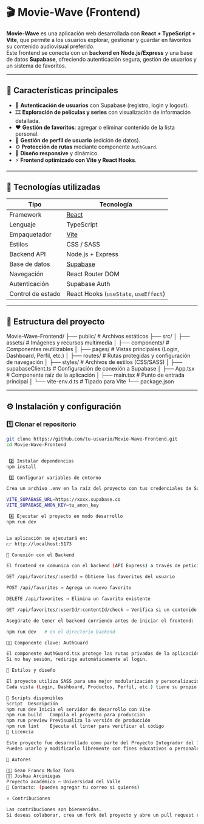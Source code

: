 # 🎬 Movie-Wave (Frontend)

**Movie-Wave** es una aplicación web desarrollada con **React + TypeScript + Vite**, que permite a los usuarios explorar, gestionar y guardar en favoritos su contenido audiovisual preferido.  
Este frontend se conecta con un **backend en Node.js/Express** y una base de datos **Supabase**, ofreciendo autenticación segura, gestión de usuarios y un sistema de favoritos.

---

## 🚀 Características principales

- 🔐 **Autenticación de usuarios** con Supabase (registro, login y logout).
- 🎞️ **Exploración de películas y series** con visualización de información detallada.
- ❤️ **Gestión de favoritos**: agregar o eliminar contenido de la lista personal.
- 👤 **Gestión de perfil de usuario** (edición de datos).
- ⚙️ **Protección de rutas** mediante componente `AuthGuard`.
- 📱 **Diseño responsive** y dinámico.
- ⚡ **Frontend optimizado con Vite y React Hooks**.

---

## 🧰 Tecnologías utilizadas

| Tipo | Tecnología |
|------|-------------|
| Framework | [React](https://react.dev/) |
| Lenguaje | TypeScript |
| Empaquetador | [Vite](https://vitejs.dev/) |
| Estilos | CSS / SASS |
| Backend API | Node.js + Express |
| Base de datos | [Supabase](https://supabase.com/) |
| Navegación | React Router DOM |
| Autenticación | Supabase Auth |
| Control de estado | React Hooks (`useState`, `useEffect`) |

---

## 📁 Estructura del proyecto

Movie-Wave-Frontend/
├── public/ # Archivos estáticos
├── src/
│ ├── assets/ # Imágenes y recursos multimedia
│ ├── components/ # Componentes reutilizables
│ ├── pages/ # Vistas principales (Login, Dashboard, Perfil, etc.)
│ ├── routes/ # Rutas protegidas y configuración de navegación
│ ├── styles/ # Archivos de estilos (CSS/SASS)
│ ├── supabaseClient.ts # Configuración de conexión a Supabase
│ ├── App.tsx # Componente raíz de la aplicación
│ ├── main.tsx # Punto de entrada principal
│ └── vite-env.d.ts # Tipado para Vite
└── package.json



---

## ⚙️ Instalación y configuración

### 1️⃣ Clonar el repositorio

```bash
git clone https://github.com/tu-usuario/Movie-Wave-Frontend.git
cd Movie-Wave-Frontend


 2️⃣ Instalar dependencias
npm install

 3️⃣ Configurar variables de entorno

Crea un archivo .env en la raíz del proyecto con tus credenciales de Supabase:

VITE_SUPABASE_URL=https://xxxx.supabase.co
VITE_SUPABASE_ANON_KEY=tu_anon_key

 4️⃣ Ejecutar el proyecto en modo desarrollo
npm run dev


La aplicación se ejecutará en:
👉 http://localhost:5173

🔗 Conexión con el Backend

El frontend se comunica con el backend (API Express) a través de peticiones HTTP a endpoints como:

GET /api/favorites/:userId → Obtiene los favoritos del usuario

POST /api/favorites → Agrega un nuevo favorito

DELETE /api/favorites → Elimina un favorito existente

GET /api/favorites/:userId/:contentId/check → Verifica si un contenido ya está en favoritos

Asegúrate de tener el backend corriendo antes de iniciar el frontend:

npm run dev   # en el directorio backend

🧑‍💻 Componente clave: AuthGuard

El componente AuthGuard.tsx protege las rutas privadas de la aplicación, verificando la sesión activa del usuario mediante Supabase.
Si no hay sesión, redirige automáticamente al login.

🎨 Estilos y diseño

El proyecto utiliza SASS para una mejor modularización y personalización de estilos.
Cada vista (Login, Dashboard, Productos, Perfil, etc.) tiene su propio archivo de estilos.

🧠 Scripts disponibles
Script	Descripción
npm run dev	Inicia el servidor de desarrollo con Vite
npm run build	Compila el proyecto para producción
npm run preview	Previsualiza la versión de producción
npm run lint	Ejecuta el linter para verificar el código
🧾 Licencia

Este proyecto fue desarrollado como parte del Proyecto Integrador del 7° semestre de Ingeniería de Sistemas (Univalle).
Puedes usarlo y modificarlo libremente con fines educativos o personales.

💬 Autores

👨‍💻 Gean Franco Muñoz Toro
👨‍💻 Joshua Arciniegas
Proyecto académico — Universidad del Valle
📧 Contacto: (puedes agregar tu correo si quieres)

⭐ Contribuciones

Las contribuciones son bienvenidas.
Si deseas colaborar, crea un fork del proyecto y abre un pull request con tus mejoras.
